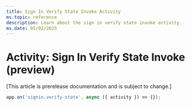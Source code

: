 ```yaml
---
title: Sign In Verify State Invoke Activity
ms.topic: reference
description: Learn about the sign in verify state invoke activity.
ms.date: 05/02/2025
---
```


# Activity: Sign In Verify State Invoke (preview)

[This article is prerelease documentation and is subject to change.]

```typescript
app.on('signin.verify-state', async ({ activity }) => {});
```